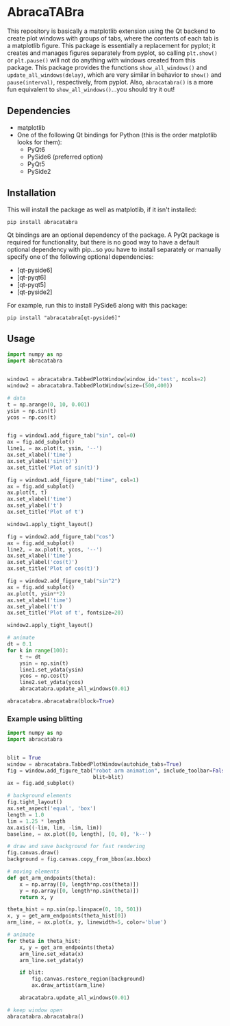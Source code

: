 # AbracaTABra

This repository is basically a matplotlib extension using the Qt backend to create plot windows with groups of tabs, where the contents of each tab is a matplotlib figure.
This package is essentially a replacement for pyplot; it creates and manages figures separately from pyplot, so calling `plt.show()` or `plt.pause()` will not do anything with windows created from this package.
This package provides the functions `show_all_windows()` and `update_all_windows(delay)`, which are very similar in behavior to `show()` and `pause(interval)`, respectively, from pyplot.
Also, `abracatabra()` is a more fun equivalent to `show_all_windows()`...you should try it out!

## Dependencies

- matplotlib
- One of the following Qt bindings for Python (this is the order matplotlib looks for them):
    - PyQt6
    - PySide6 (preferred option)
    - PyQt5
    - PySide2

## Installation

This will install the package as well as matplotlib, if it isn't installed:

```
pip install abracatabra
```

Qt bindings are an optional dependency of the package.
A PyQt package is required for functionality, but there is no good way to have a default optional dependency with pip...so you have to install separately or manually specify one of the following optional dependencies:

- [qt-pyside6]
- [qt-pyqt6]
- [qt-pyqt5]
- [qt-pyside2]

For example, run this to install PySide6 along with this package:
```
pip install "abracatabra[qt-pyside6]"
```

## Usage

```python
import numpy as np
import abracatabra


window1 = abracatabra.TabbedPlotWindow(window_id='test', ncols=2)
window2 = abracatabra.TabbedPlotWindow(size=(500,400))

# data
t = np.arange(0, 10, 0.001)
ysin = np.sin(t)
ycos = np.cos(t)


fig = window1.add_figure_tab("sin", col=0)
ax = fig.add_subplot()
line1, = ax.plot(t, ysin, '--')
ax.set_xlabel('time')
ax.set_ylabel('sin(t)')
ax.set_title('Plot of sin(t)')

fig = window1.add_figure_tab("time", col=1)
ax = fig.add_subplot()
ax.plot(t, t)
ax.set_xlabel('time')
ax.set_ylabel('t')
ax.set_title('Plot of t')

window1.apply_tight_layout()

fig = window2.add_figure_tab("cos")
ax = fig.add_subplot()
line2, = ax.plot(t, ycos, '--')
ax.set_xlabel('time')
ax.set_ylabel('cos(t)')
ax.set_title('Plot of cos(t)')

fig = window2.add_figure_tab("sin^2")
ax = fig.add_subplot()
ax.plot(t, ysin**2)
ax.set_xlabel('time')
ax.set_ylabel('t')
ax.set_title('Plot of t', fontsize=20)

window2.apply_tight_layout()

# animate
dt = 0.1
for k in range(100):
    t += dt
    ysin = np.sin(t)
    line1.set_ydata(ysin)
    ycos = np.cos(t)
    line2.set_ydata(ycos)
    abracatabra.update_all_windows(0.01)

abracatabra.abracatabra(block=True)
```

### Example using blitting

```python
import numpy as np
import abracatabra


blit = True
window = abracatabra.TabbedPlotWindow(autohide_tabs=True)
fig = window.add_figure_tab("robot arm animation", include_toolbar=False,
                            blit=blit)
ax = fig.add_subplot()

# background elements
fig.tight_layout()
ax.set_aspect('equal', 'box')
length = 1.0
lim = 1.25 * length
ax.axis((-lim, lim, -lim, lim))
baseline, = ax.plot([0, length], [0, 0], 'k--')

# draw and save background for fast rendering
fig.canvas.draw()
background = fig.canvas.copy_from_bbox(ax.bbox)

# moving elements
def get_arm_endpoints(theta):
    x = np.array([0, length*np.cos(theta)])
    y = np.array([0, length*np.sin(theta)])
    return x, y

theta_hist = np.sin(np.linspace(0, 10, 501))
x, y = get_arm_endpoints(theta_hist[0])
arm_line, = ax.plot(x, y, linewidth=5, color='blue')

# animate
for theta in theta_hist:
    x, y = get_arm_endpoints(theta)
    arm_line.set_xdata(x)
    arm_line.set_ydata(y)

    if blit:
        fig.canvas.restore_region(background)
        ax.draw_artist(arm_line)

    abracatabra.update_all_windows(0.01)

# keep window open
abracatabra.abracatabra()
```
